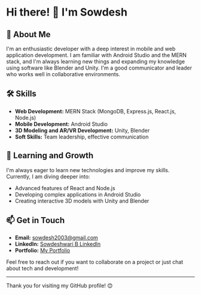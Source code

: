 # Hi there! 👋 I'm Sowdesh

## 📖 About Me
I'm an enthusiastic developer with a deep interest in mobile and web application development.
I am familiar with Android Studio and the MERN stack, and I'm always learning new things and expanding my knowledge using software like Blender and Unity.
I'm a good communicator and leader who works well in collaborative environments.

## 🛠️ Skills
- **Web Development:** MERN Stack (MongoDB, Express.js, React.js, Node.js)
- **Mobile Development:** Android Studio
- **3D Modeling and AR/VR Development:** Unity, Blender
- **Soft Skills:** Team leadership, effective communication

## 🌱 Learning and Growth
I'm always eager to learn new technologies and improve my skills. Currently, I am diving deeper into:
- Advanced features of React and Node.js
- Developing complex applications in Android Studio
- Creating interactive 3D models with Unity and Blender

## 📫 Get in Touch
- **Email:** sowdesh2003@gmail.com
- **LinkedIn:** [Sowdeshwari B LinkedIn](https://www.linkedin.com/in/sowdeshwari-b-cse-mit-926a52288/)
- **Portfolio:** [My Portfolio](https://sowdesh-eternity.netlify.app/)

Feel free to reach out if you want to collaborate on a project or just chat about tech and development!

---

Thank you for visiting my GitHub profile! 😊
